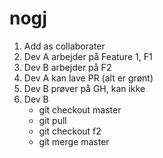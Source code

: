 # nogj

1. Add as collaborater
2. Dev A arbejder på Feature 1, F1
3. Dev B arbejder på F2
4. Dev A kan lave PR (alt er grønt)
5. Dev B prøver på GH, kan ikke
6. Dev B
   - git checkout master
   - git pull
   - git checkout f2
   - git merge master
